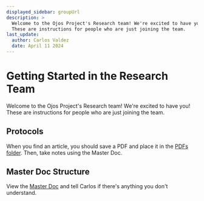 ```yaml
---
displayed_sidebar: groupUrl
description: >
  Welcome to the Ojos Project's Research team! We're excited to have you!
  These are instructions for people who are just joining the team.
last_update:
  author: Carlos Valdez
  date: April 11 2024
---
```


# Getting Started in the Research Team

Welcome to the Ojos Project's Research team! We're excited to have you! These
are instructions for people who are just joining the team.

## Protocols

When you find an article, you should save a PDF and place it in the
[PDFs folder](https://drive.google.com/drive/folders/1KI2TzU9IiIxW-12PeD3PIpQ0SD_T1nq0).
Then, take notes using the Master Doc.

## Master Doc Structure

View the
[Master Doc](https://docs.google.com/document/d/1NK4KhvDtAmVT-2tfs4LrsvgLWV4tUc-RgwHvG7LeYDs/)
and tell Carlos if there's anything you don't understand.
